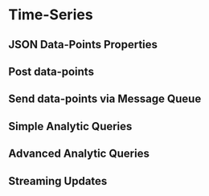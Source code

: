 # Time-Series
## JSON Data-Points Properties
## Post data-points
## Send data-points via Message Queue
## Simple Analytic Queries
## Advanced Analytic Queries
## Streaming Updates
